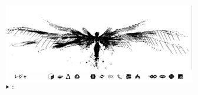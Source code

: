 <img src="./banner.png">
<details><summary> :: </summary>
<!--START_SECTION:waka-->

```
From: 09 August 2024 - To: 19 October 2025

Total Time: 2,016 hrs 5 mins

PHP                        513 hrs 50 mins //////-------------------   23.70 %
Python                     426 hrs 14 mins /////--------------------   19.66 %
Markdown                   223 hrs 29 mins ///----------------------   10.31 %
Other                      151 hrs 34 mins //-----------------------   06.99 %
```

<!--END_SECTION:waka-->
</details>

